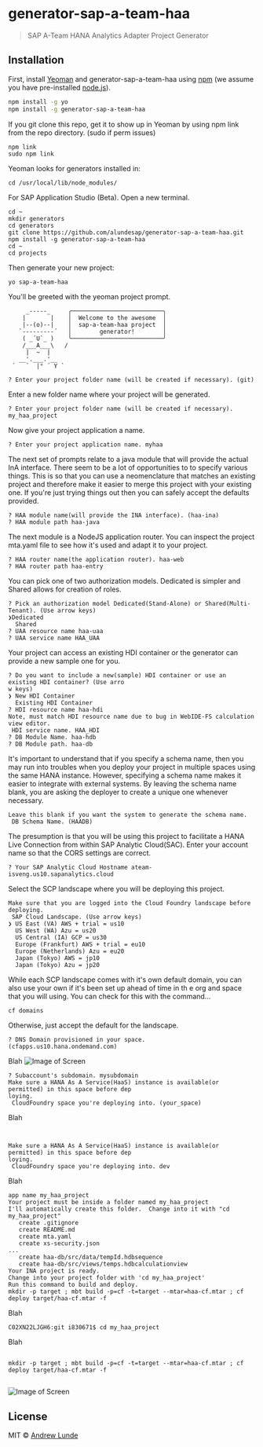 # generator-sap-a-team-haa 

> SAP A-Team HANA Analytics Adapter Project Generator

## Installation

First, install [Yeoman](http://yeoman.io) and generator-sap-a-team-haa using [npm](https://www.npmjs.com/) (we assume you have pre-installed [node.js](https://nodejs.org/)).

```bash
npm install -g yo
npm install -g generator-sap-a-team-haa
```

If you git clone this repo, get it to show up in Yeoman by using npm link from the repo directory. (sudo if perm issues)
```
npm link
sudo npm link
```
Yeoman looks for generators installed in:
```
cd /usr/local/lib/node_modules/
```

For SAP Application Studio (Beta).  Open a new terminal.
```
cd ~
mkdir generators
cd generators
git clone https://github.com/alundesap/generator-sap-a-team-haa.git
npm install -g generator-sap-a-team-haa
cd ~
cd projects
```

Then generate your new project:

```bash
yo sap-a-team-haa
```
You'll be greeted with the yeoman project prompt.  
```
     _-----_     ╭──────────────────────────╮
    |       |    │  Welcome to the awesome  │
    |--(o)--|    │  sap-a-team-haa project  │
   `---------´   │        generator!        │
    ( _´U`_ )    ╰──────────────────────────╯
    /___A___\   /
     |  ~  |     
   __'.___.'__   
 ´   `  |° ´ Y ` 

? Enter your project folder name (will be created if necessary). (git) 

```
Enter a new folder name where your project will be generated.
```
? Enter your project folder name (will be created if necessary). my_haa_project
```
Now give your project application a name.
```
? Enter your project application name. myhaa
```
The next set of prompts relate to a java module that will provide the actual InA interface.
There seem to be a lot of opportunities to to specify various things.  This is so that you can use a neomenclature that matches an existing project and therefore make it easier to merge this project with your existing one.  If you're just trying things out then you can safely accept the defaults provided.
```
? HAA module name(will provide the INA interface). (haa-ina) 
? HAA module path haa-java
```
The next module is a NodeJS application router.  You can inspect the project mta.yaml file to see how it's used and adapt it to your project.
```
? HAA router name(the application router). haa-web
? HAA router path haa-entry
```
You can pick one of two authorization models.  Dedicated is simpler and Shared allows for creation of roles.
```
? Pick an authorization model Dedicated(Stand-Alone) or Shared(Multi-Tenant). (Use arrow keys)
❯Dedicated 
  Shared 
? UAA resource name haa-uaa
? UAA service name HAA_UAA
```
Your project can access an existing HDI container or the generator can provide a new sample one for you.
```
? Do you want to include a new(sample) HDI container or use an existing HDI container? (Use arro
w keys)
❯ New HDI Container 
  Existing HDI Container 
? HDI resource name haa-hdi
Note, must match HDI resource name due to bug in WebIDE-FS calculation view editor.
 HDI service name. HAA_HDI
? DB Module Name. haa-hdb
? DB Module path. haa-db
```
It's important to understand that if you specify a schema name, then you may run into troubles when you deploy your project in multiple spaces using the same HANA instance.  However, specifying a schema name makes it easier to integrate with external systems.  By leaving the schema name blank, you are asking the deployer to create a unique one whenever necessary.
```
Leave this blank if you want the system to generate the schema name.
 DB Schema Name. (HAADB) 
```
The presumption is that you will be using this project to facilitate a HANA Live Connection from within SAP Analytic Cloud(SAC).  Enter your account name so that the CORS settings are correct.
```
? Your SAP Analytic Cloud Hostname ateam-isveng.us10.sapanalytics.cloud
```
Select the SCP landscape where you will be deploying this project.
```
Make sure that you are logged into the Cloud Foundry landscape before deploying.
 SAP Cloud Landscape. (Use arrow keys)
❯ US East (VA) AWS + trial = us10 
  US West (WA) Azu = us20 
  US Central (IA) GCP = us30 
  Europe (Frankfurt) AWS + trial = eu10 
  Europe (Netherlands) Azu = eu20 
  Japan (Tokyo) AWS = jp10 
  Japan (Tokyo) Azu = jp20 

```
While each SCP landscape comes with it's own default domain, you can also use your own if it's been set up ahead of time in th e org and space that you will using.  You can check for this with the command...
```
cf domains
```
Otherwise, just accept the default for the landscape.
```
? DNS Domain provisioned in your space. (cfapps.us10.hana.ondemand.com) 
```
Blah
![Image of Screen](img/C6C9C5D8-242D-4526-95F0-A6AC6850B4D1.png)

```
? Subaccount's subdomain. mysubdomain
Make sure a HANA As A Service(HaaS) instance is available(or permitted) in this space before dep
loying.
 CloudFoundry space you're deploying into. (your_space) 
```
Blah
```


Make sure a HANA As A Service(HaaS) instance is available(or permitted) in this space before dep
loying.
 CloudFoundry space you're deploying into. dev
```
Blah
```
app name my_haa_project
Your project must be inside a folder named my_haa_project
I'll automatically create this folder.  Change into it with "cd my_haa_project"
   create .gitignore
   create README.md
   create mta.yaml
   create xs-security.json
...
   create haa-db/src/data/tempId.hdbsequence
   create haa-db/src/views/temps.hdbcalculationview
Your INA project is ready.
Change into your project folder with 'cd my_haa_project'
Run this command to build and deploy.
mkdir -p target ; mbt build -p=cf -t=target --mtar=haa-cf.mtar ; cf deploy target/haa-cf.mtar -f
```
Blah
```
C02XN22LJGH6:git i830671$ cd my_haa_project

```
Blah
```

mkdir -p target ; mbt build -p=cf -t=target --mtar=haa-cf.mtar ; cf deploy target/haa-cf.mtar -f


```


![Image of Screen](img/C6C9C5D8-242D-4526-95F0-A6AC6850B4D1.png)



## License

MIT © [Andrew Lunde](https://github.com/alundesap)

